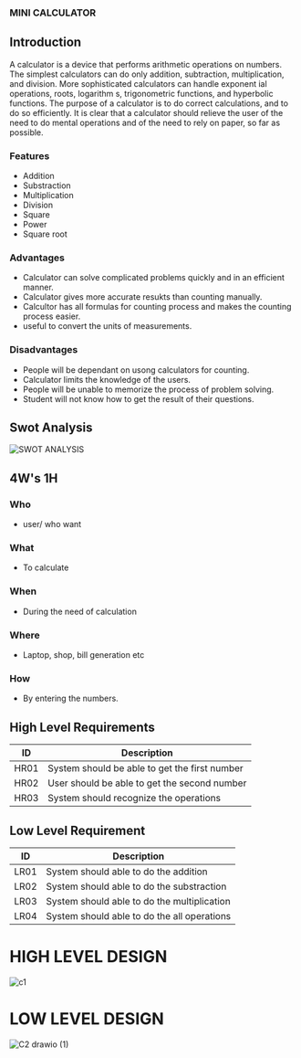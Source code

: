 ### MINI CALCULATOR

## Introduction

 A calculator is a device that performs arithmetic operations on numbers. The simplest calculators can do only addition, subtraction, multiplication, and division. More sophisticated calculators can handle exponent ial operations, roots, logarithm s, trigonometric functions, and hyperbolic functions.
 The purpose of a calculator is to do correct calculations, and to do so efficiently. It is clear that a calculator should relieve the user of the need to do mental operations and of the need to rely on paper, so far as possible.
 
 ### Features
 
*  Addition
* Substraction
* Multiplication
*  Division
*  Square
*  Power
*  Square root

### Advantages

* Calculator can solve complicated problems quickly and in an efficient manner.
* Calculator gives more accurate resukts than counting manually.
* Calcultor has all formulas for counting process and makes the counting process easier.
* useful to convert the units of measurements.

### Disadvantages

* People will be dependant on usong calculators for counting.
* Calculator limits the knowledge of the users.
* People will be unable to memorize the process of problem solving.
* Student will not know how to get the result of their questions. 


## Swot Analysis

![SWOT ANALYSIS](https://user-images.githubusercontent.com/94373133/152027690-9120219c-a7f0-4db9-8213-4e5ff1dacbbe.jpeg)

## 4W's 1H

### Who
* user/ who want 
### What
* To calculate 
### When
* During the need of calculation
### Where
* Laptop, shop, bill generation etc
### How
* By entering the numbers.


## High Level Requirements
| ID | Description | 
| --- | --- | 
| HR01 | System should be able to get the  first number|
| HR02 | User should be able to get the second number  | 
| HR03 | System should recognize the operations | 


## Low Level Requirement
| ID | Description | 
| --- | --- | 
| LR01 | System should able to do the addition | 
| LR02 | System should able to do the substraction |
| LR03 | System should able to do the multiplication | 
| LR04 | System should able to do the all operations | 

# HIGH LEVEL DESIGN
![c1](https://user-images.githubusercontent.com/94373133/152172369-913a9444-f420-4e5c-9e4d-04eca6435669.png)
# LOW LEVEL DESIGN
![C2 drawio (1)](https://user-images.githubusercontent.com/94373133/152176727-254d21de-b4ab-4ca7-8e11-99fd0a42b90c.png)


